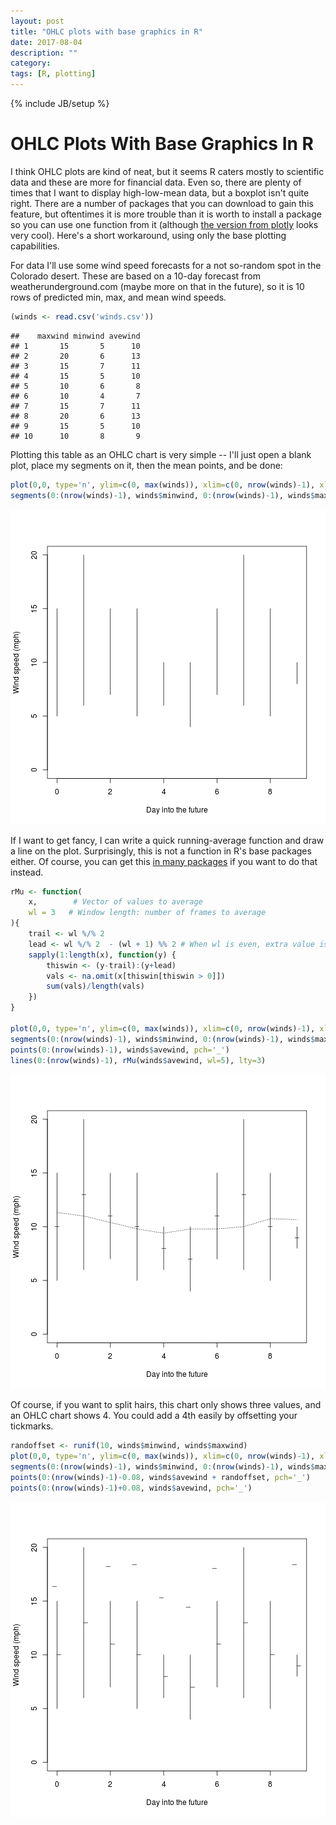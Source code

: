 ```yaml
---
layout: post
title: "OHLC plots with base graphics in R"
date: 2017-08-04
description: ""
category: 
tags: [R, plotting]
---
```

{% include JB/setup %}


# OHLC Plots With Base Graphics In R
I think OHLC plots are kind of neat, but it seems R caters mostly to scientific data and these are more for financial data. Even so, there are plenty of times that I want to display high-low-mean data, but a boxplot isn't quite right. There are a number of packages that you can download to gain this feature, but oftentimes it is more trouble than it is worth to install a package so you can use one function from it (although [the version from plotly](https://plot.ly/r/ohlc-charts/) looks very cool). Here's a short workaround, using only the base plotting capabilities.  

For data I'll use some wind speed forecasts for a not so-random spot in the Colorado desert. These are based on a 10-day forecast from weatherunderground.com (maybe more on that in the future), so it is 10 rows of predicted min, max, and mean wind speeds.   


```r
(winds <- read.csv('winds.csv'))
```

```
##    maxwind minwind avewind
## 1       15       5      10
## 2       20       6      13
## 3       15       7      11
## 4       15       5      10
## 5       10       6       8
## 6       10       4       7
## 7       15       7      11
## 8       20       6      13
## 9       15       5      10
## 10      10       8       9
```

Plotting this table as an OHLC chart is very simple --  I'll just open a blank plot, place my segments on it, then the mean points, and be done:  


```r
plot(0,0, type='n', ylim=c(0, max(winds)), xlim=c(0, nrow(winds)-1), xlab='Day into the future', ylab='Wind speed (mph)')
segments(0:(nrow(winds)-1), winds$minwind, 0:(nrow(winds)-1), winds$maxwind)
```

![plot of chunk unnamed-chunk-2](/assets/blog/blogposts/OHLCPlots/figure/unnamed-chunk-2-1.png)

If I want to get fancy, I can write a quick running-average function and draw a line on the plot. Surprisingly, this is not a function in R's base packages either. Of course, you can get this [in many packages](https://stackoverflow.com/questions/743812/calculating-moving-average) if you want to do that instead.  


```r
rMu <- function(
    x,        # Vector of values to average
    wl = 3   # Window length: number of frames to average
){
    trail <- wl %/% 2
    lead <- wl %/% 2  - (wl + 1) %% 2 # When wl is even, extra value is behind center
    sapply(1:length(x), function(y) {
        thiswin <- (y-trail):(y+lead)
        vals <- na.omit(x[thiswin[thiswin > 0]])
        sum(vals)/length(vals)
    })
}

plot(0,0, type='n', ylim=c(0, max(winds)), xlim=c(0, nrow(winds)-1), xlab='Day into the future', ylab='Wind speed (mph)')
segments(0:(nrow(winds)-1), winds$minwind, 0:(nrow(winds)-1), winds$maxwind)
points(0:(nrow(winds)-1), winds$avewind, pch='_')
lines(0:(nrow(winds)-1), rMu(winds$avewind, wl=5), lty=3)
```

![plot of chunk unnamed-chunk-3](/assets/blog/blogposts/OHLCPlots/figure/unnamed-chunk-3-1.png)

Of course, if you want to split hairs, this chart only shows three values, and an OHLC chart shows 4. You could add a 4th easily by offsetting your tickmarks.  



```r
randoffset <- runif(10, winds$minwind, winds$maxwind)
plot(0,0, type='n', ylim=c(0, max(winds)), xlim=c(0, nrow(winds)-1), xlab='Day into the future', ylab='Wind speed (mph)')
segments(0:(nrow(winds)-1), winds$minwind, 0:(nrow(winds)-1), winds$maxwind)
points(0:(nrow(winds)-1)-0.08, winds$avewind + randoffset, pch='_')
points(0:(nrow(winds)-1)+0.08, winds$avewind, pch='_')
```

![plot of chunk unnamed-chunk-4](/assets/blog/blogposts/OHLCPlots/figure/unnamed-chunk-4-1.png)





















